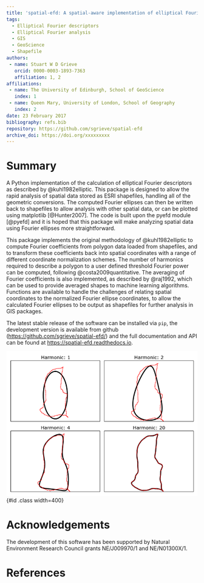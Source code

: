 ```yaml
---
title: 'spatial-efd: A spatial-aware implementation of elliptical Fourier analysis'
tags:
  - Elliptical Fourier descriptors
  - Elliptical Fourier analysis
  - GIS
  - GeoScience
  - Shapefile
authors:
 - name: Stuart W D Grieve
   orcid: 0000-0003-1893-7363
   affiliation: 1, 2
affiliations:
 - name: The University of Edinburgh, School of GeoScience
   index: 1
 - name: Queen Mary, University of London, School of Geography
   index: 2
date: 23 February 2017
bibliography: refs.bib
repository: https://github.com/sgrieve/spatial-efd
archive_doi: https://doi.org/xxxxxxxxx
---
```


# Summary

A Python implementation of the calculation of elliptical Fourier descriptors as described by @kuhl1982elliptic. This package is designed to allow the rapid analysis of spatial data stored as ESRI shapefiles, handling all of the geometric conversions. The computed Fourier ellipses can then be written back to shapefiles to allow analysis with other spatial data, or can be plotted using matplotlib [@Hunter2007]. The code is built upon the pyefd module [@pyefd] and it is hoped that this package will make analyzing spatial data using Fourier ellipses more straightforward.

This package implements the original methodology of @kuhl1982elliptic to compute Fourier coefficients from polygon data loaded from shapefiles, and to transform these coefficients back into spatial coordinates with a range of different coordinate normalization schemes. The number of harmonics required to describe a polygon to a user defined threshold Fourier power can be computed, following @costa2009quantitative. The averaging of Fourier coefficients is also implemented, as described by @raj1992, which can be used to provide averaged shapes to machine learning algorithms. Functions are available to handle the challenges of relating spatial coordinates to the normalized Fourier ellipse coordinates, to allow the calculated Fourier ellipses to be output as shapefiles for further analysis in GIS packages.

The latest stable release of the software can be installed via `pip`, the development version is available from github (https://github.com/sgrieve/spatial-efd/) and the full documentation and API can be found at https://spatial-efd.readthedocs.io.

![Examples of Fourier ellipses (black) being fitted to a shapefile outline (red), for increasing numbers of harmonics.](../_static/figure_1.png){#id .class width=400}


# Acknowledgements

The development of this software has been supported by Natural Environment Research Council grants NE/J009970/1 and NE/N01300X/1.

# References

